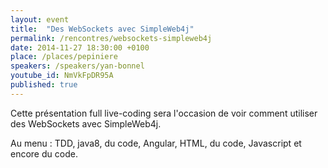 ```yaml
---
layout: event
title:  "Des WebSockets avec SimpleWeb4j"
permalink: /rencontres/websockets-simpleweb4j
date: 2014-11-27 18:30:00 +0100
place: /places/pepiniere
speakers: /speakers/yan-bonnel
youtube_id: NmVkFpDR95A
published: true
---
```


Cette présentation full live-coding sera l'occasion de voir comment utiliser des WebSockets avec SimpleWeb4j.

Au menu : TDD, java8, du code, Angular, HTML, du code, Javascript et encore du code.